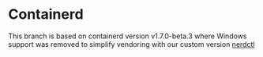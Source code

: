 # Containerd
This branch is based on containerd version v1.7.0-beta.3
where Windows support was removed to simplify vendoring with our custom version [nerdctl](https://github.com/burmilla/nerdctl/)

